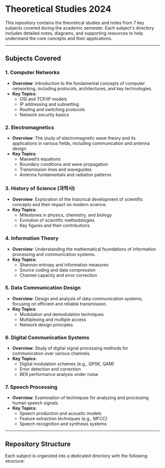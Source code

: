 # Theoretical Studies 2024

This repository contains the theoretical studies and notes from 7 key subjects covered during the academic semester. Each subject's directory includes detailed notes, diagrams, and supporting resources to help understand the core concepts and their applications.

---

## Subjects Covered

### 1. Computer Networks
- **Overview**: Introduction to the fundamental concepts of computer networking, including protocols, architectures, and key technologies.
- **Key Topics**:
  - OSI and TCP/IP models
  - IP addressing and subnetting
  - Routing and switching protocols
  - Network security basics

### 2. Electromagnetics
- **Overview**: The study of electromagnetic wave theory and its applications in various fields, including communication and antenna design.
- **Key Topics**:
  - Maxwell’s equations
  - Boundary conditions and wave propagation
  - Transmission lines and waveguides
  - Antenna fundamentals and radiation patterns

### 3. History of Science (과학사)
- **Overview**: Exploration of the historical development of scientific concepts and their impact on modern science.
- **Key Topics**:
  - Milestones in physics, chemistry, and biology
  - Evolution of scientific methodologies
  - Key figures and their contributions

### 4. Information Theory
- **Overview**: Understanding the mathematical foundations of information processing and communication systems.
- **Key Topics**:
  - Shannon entropy and information measures
  - Source coding and data compression
  - Channel capacity and error correction

### 5. Data Communication Design
- **Overview**: Design and analysis of data communication systems, focusing on efficient and reliable transmission.
- **Key Topics**:
  - Modulation and demodulation techniques
  - Multiplexing and multiple access
  - Network design principles

### 6. Digital Communication Systems
- **Overview**: Study of digital signal processing methods for communication over various channels.
- **Key Topics**:
  - Digital modulation schemes (e.g., QPSK, QAM)
  - Error detection and correction
  - BER performance analysis under noise

### 7. Speech Processing
- **Overview**: Examination of techniques for analyzing and processing human speech signals.
- **Key Topics**:
  - Speech production and acoustic models
  - Feature extraction techniques (e.g., MFCC)
  - Speech recognition and synthesis systems

---

## Repository Structure

Each subject is organized into a dedicated directory with the following structure:

